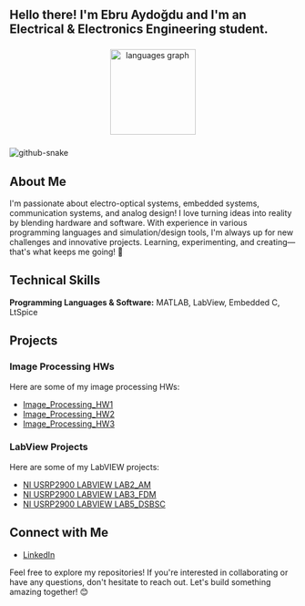 ## Hello there! I'm Ebru Aydoğdu and I'm an Electrical & Electronics Engineering student. 

###

<div align="center">
  <img src="https://github-readme-stats.vercel.app/api/top-langs?username=aydebru&locale=en&hide_title=false&layout=compact&card_width=800&langs_count=5&theme=dracula&hide_border=false" height="150" alt="languages graph"  />
</div>

###


###
<picture>
  <source media="(prefers-color-scheme: dark)" srcset="github-user-contribution.svg" />
  <source media="(prefers-color-scheme: light)" srcset="github-user-contribution-2.svg" />
  <img alt="github-snake" src="github-snake.svg" />
</picture>

###

## About Me
I'm passionate about electro-optical systems, embedded systems, communication systems, and analog design! I love turning ideas into reality by blending hardware and software. With experience in various programming languages and simulation/design tools, I'm always up for new challenges and innovative projects. Learning, experimenting, and creating—that's what keeps me going! 🚀

## Technical Skills
**Programming Languages & Software:** MATLAB, LabView, Embedded C, LtSpice

## Projects

### Image Processing HWs
Here are some of my image processing HWs:
- [Image_Processing_HW1](https://github.com/aydebru/Image_Processing_HW1.git)
- [Image_Processing_HW2](https://github.com/aydebru/Image_Processing_HW2.git)
- [Image_Processing_HW3](https://github.com/aydebru/Image_Processing_HW3.git)

### LabView Projects
Here are some of my LabVIEW projects:
- [NI USRP2900 LABVIEW LAB2_AM](https://github.com/aydebru/LabView_Lab2_AM.git)
- [NI USRP2900 LABVIEW LAB3_FDM](https://github.com/aydebru/LabView_Lab3_FDM.git)
- [NI USRP2900 LABVIEW LAB5_DSBSC](https://github.com/aydebru/LabView_Lab5_DSBSC.git)

## Connect with Me
- [LinkedIn](https://www.linkedin.com/in/aydogduebru)

Feel free to explore my repositories! If you're interested in collaborating or have any questions, don't hesitate to reach out. Let's build something amazing together! 😊
